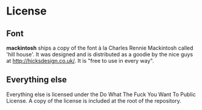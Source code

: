 License
=======

Font
----

__mackintosh__ ships a copy of the font à la Charles
Rennie Mackintosh called 'hill house'. It was designed
and is distributed as a goodie by the nice guys at
http://hicksdesign.co.uk/.
It is "free to use in every way".


Everything else
---------------

Everything else is licensed under the Do What The Fuck
You Want To Public License.
A copy of the license is included at the root of the
repository.

